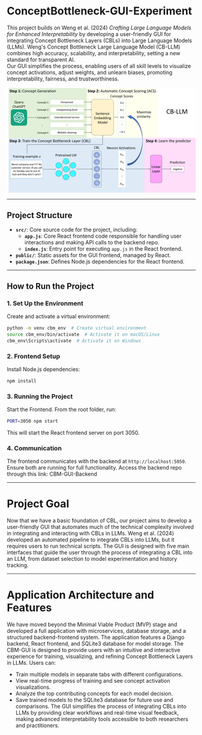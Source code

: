 # ConceptBottleneck-GUI-Experiment

This project builds on Weng et al. (2024) *Crafting Large Language Models for Enhanced Interpretability* by developing a user-friendly GUI for integrating Concept Bottleneck Layers (CBLs) into Large Language Models (LLMs). Weng's Concept Bottleneck Large Language Model (CB-LLM) combines high accuracy, scalability, and interpretability, setting a new standard for transparent AI.  
Our GUI simplifies the process, enabling users of all skill levels to visualize concept activations, adjust weights, and unlearn biases, promoting interpretability, fairness, and trustworthiness.

![Example Image](fig/cbllm.png)

---

## Project Structure

- **`src/`**: Core source code for the project, including:
  - **`app.js`**: Core React frontend code responsible for handling user interactions and making API calls to the backend repo.
  - **`index.js`**: Entry point for executing `app.js` in the React frontend.
- **`public/`**: Static assets for the GUI frontend, managed by React.
- **`package.json`**: Defines Node.js dependencies for the React frontend.

---

## How to Run the Project

### 1. Set Up the Environment
Create and activate a virtual environment:
```bash
python -m venv cbm_env  # Create virtual environment
source cbm_env/bin/activate  # Activate it on macOS/Linux
cbm_env\Scripts\activate  # Activate it on Windows
```

### 2. Frontend Setup
Install Node.js dependencies:
```bash
npm install
```

### 3. Running the Project
Start the Frontend. From the root folder, run:
```bash
PORT=3050 npm start
```
This will start the React frontend server on port 3050.

### 4. Communication
The frontend communicates with the backend at `http://localhost:5050`. Ensure both are running for full functionality.
Access the backend repo through this link: CBM-GUI-Backend

---

# Project Goal
Now that we have a basic foundation of CBL, our project aims to develop a user-friendly GUI that automates much of the technical complexity involved in integrating and interacting with CBLs in LLMs. Weng et al. (2024) developed an automated pipeline to integrate CBLs into LLMs, but it requires users to run technical scripts.
The GUI is designed with five main interfaces that guide the user through the process of integrating a CBL into an LLM, from dataset selection to model experimentation and history tracking.

---

# Application Architecture and Features
We have moved beyond the Minimal Viable Product (MVP) stage and developed a full application with microservices, database storage, and a structured backend-frontend system. The application features a Django backend, React frontend, and SQLite3 database for model storage.
The CBM-GUI is designed to provide users with an intuitive and interactive experience for training, visualizing, and refining Concept Bottleneck Layers in LLMs. Users can:
- Train multiple models in separate tabs with different configurations.
- View real-time progress of training and see concept activation visualizations.
- Analyze the top contributing concepts for each model decision.
- Save trained models to the SQLite3 database for future use and comparisons.
The GUI simplifies the process of integrating CBLs into LLMs by providing clear workflows and real-time visual feedback, making advanced interpretability tools accessible to both researchers and practitioners.
